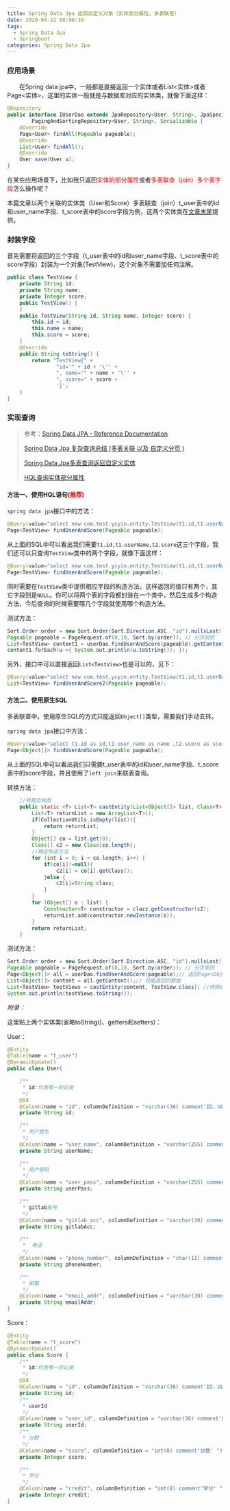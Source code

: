 ```yaml
---
title: Spring Data Jpa 返回自定义对象（实体部分属性、多表联查）
date: 2020-04-22 08:00:39
tags:
  - Spring Data Jpa
  - Springboot
categories: Spring Data Jpa
---
```


### 应用场景

&emsp;&emsp;在Spring data jpa中，一般都是直接返回一个实体或者List<实体>或者Page<实体>，这里的实体一般就是与数据库对应的实体类，就像下面这样：

```java
@Repository
public interface IUserDao extends JpaRepository<User, String>, JpaSpecificationExecutor<User>,
        PagingAndSortingRepository<User, String>, Serializable {
    @Override
    Page<User> findAll(Pageable pageable);
    @Override
    List<User> findAll();
    @Override
    User save(User u);
}    
```

在某些应用场景下，比如我只返回<font color=red>实体的部分属性</font>或者<font color=red>多表联查（join）多个表字段</font>怎么操作呢？<!--more-->

本篇文章以两个关联的实体类（User和Score）多表联查（join）t_user表中的id和user_name字段、t_score表中的score字段为例，这两个实体类在<a href="#end">文章末尾</a>提供。

### 封装字段

首先需要将返回的三个字段（t_user表中的id和user_name字段、t_score表中的score字段）封装为一个对象(TestView)，这个对象不需要加任何注解。

```java
public class TestView {
    private String id;
    private String name;
    private Integer score;
    public TestView() {
    }
    public TestView(String id, String name, Integer score) {
        this.id = id;
        this.name = name;
        this.score = score;
    }
    @Override
    public String toString() {
        return "TestView{" +
                "id='" + id + '\'' +
                ", name='" + name + '\'' +
                ", score=" + score +
                '}';
    }
}
```

### 实现查询

> 参考：[Spring Data JPA - Reference Documentation]( https://docs.spring.io/spring-data/jpa/docs/2.2.6.RELEASE/reference/html/#repositories.custom-implementations )
>
> [Spring Data Jpa 复杂查询总结 (多表关联 以及 自定义分页 )]( https://blog.csdn.net/qq_36144258/article/details/80298354 )
>
> [Spring Data Jpa多表查询返回自定义实体]( https://blog.csdn.net/qq_36144258/article/details/80296512 )
>
> [HQL查询实体部分属性]( https://blog.csdn.net/qq_37844454/article/details/93539662 )

#### 方法一、使用HQL语句<font color=red>(推荐)</font>

`spring data jpa`接口中的方法：

```java
@Query(value="select new com.test.ycyin.entity.TestView(t1.id,t1.userName,t2.score)               from User t1 Left Join Score t2 on t1.id = t2.userId")
Page<TestView> findUserAndScore(Pageable pageable);
```

从上面的SQL中可以看出我们需要`t1.id,t1.userName,t2.score`这三个字段，我们还可以只查询`TestView`类中的两个字段，就像下面这样：

```java
@Query(value="select new com.test.ycyin.entity.TestView(t1.id,t1.userName) from User               t1 Left Join Score t2 on t1.id = t2.userId")
Page<TestView> findUserAndScore(Pageable pageable);
```

同时需要在`TestView`类中提供相应字段的构造方法。这样返回的值只有两个，其它字段则是`NULL`。你可以将两个表的字段都封装在一个类中，然后生成多个构造方法，今后查询的时候需要哪几个字段就使用哪个构造方法。

测试方法：

```java
Sort.Order order = new Sort.Order(Sort.Direction.ASC, "id").nullsLast();// 排序规则
Pageable pageable = PageRequest.of(0,10, Sort.by(order)); // 分页规则
List<TestView> content1 = userDao.findUserAndScore(pageable).getContent(); // 获取List
content1.forEach(u->{ System.out.println(u.toString()); }); 
```

另外，接口中可以直接返回`List<TestView>`也是可以的，见下：

```java
@Query(value="select new com.test.ycyin.entity.TestView(t1.id,t1.userName) from User               t1 Left Join Score t2 on t1.id = t2.userId")
List<TestView> findUserAndScore2(Pageable pageable);
```

#### 方法二、使用原生SQL

多表联查中，使用原生SQL的方式只能返回`Object[]`类型，需要我们手动去转。

`spring data jpa`接口中方法：

```java
@Query(value="select t1.id as id,t1.user_name as name ,t2.score as score from t_user                   t1 Left Join t_score t2 on t1.id = t2.user_id", nativeQuery = true)
Page<Object[]> findUserAndScore(Pageable pageable);
```

从上面的SQL中可以看出我们只需要t_user表中的id和user_name字段、t_score表中的score字段，并且使用了`left join`来联表查询。

转换方法：

```java
    //转换实体类
    public static <T> List<T> castEntity(List<Object[]> list, Class<T> clazz) throws Exception {
        List<T> returnList = new ArrayList<T>();
        if(CollectionUtils.isEmpty(list)){
            return returnList;
        }
        Object[] co = list.get(0);
        Class[] c2 = new Class[co.length];
        //确定构造方法
        for (int i = 0; i < co.length; i++) {
            if(co[i]!=null){
                c2[i] = co[i].getClass();
            }else {
                c2[i]=String.class;
            }
        }
        for (Object[] o : list) {
            Constructor<T> constructor = clazz.getConstructor(c2);
            returnList.add(constructor.newInstance(o));
        }
        return returnList;
    }
```

测试方法：

```java
Sort.Order order = new Sort.Order(Sort.Direction.ASC, "id").nullsLast();// 排序规则
Pageable pageable = PageRequest.of(0,10, Sort.by(order)); // 分页规则
Page<Object[]> all = userDao.findUserAndScore(pageable);// 返回Page<Object[]>
List<Object[]> content = all.getContent();// 获取返回的数据
List<TestView> testViews = castEntity(content, TestView.class); //转换objcet[] to TestView
System.out.println(testViews.toString());
```



<i id="end">附录：</i>

这里贴上两个实体类(省略toString()、getters和setters)：

User：

```java
@Entity
@Table(name = "t_user")
@DynamicUpdate()
public class User{

	/**
	 * id:代表唯一的记录
	 */
	@Id
	@Column(name = "id", columnDefinition = "varchar(36) comment'ID，UUID生成' ")
	private String id;

	/**
	 * 用户姓名
	 */
	@Column(name = "user_name", columnDefinition = "varchar(255) comment'用户姓名' ", nullable = false)
	private String userName;

	/**
	 * 用户密码
	 */
	@Column(name = "user_pass", columnDefinition = "varchar(255) comment'用户密码' ", nullable = false)
	private String userPass;

	/**
	 * gitlab账号
	 */
	@Column(name = "gitlab_acc", columnDefinition = "varchar(30) comment'gitlab账号' ")
	private String gitlabAcc;

	/**
	 *  电话
	 */
	@Column(name = "phone_number", columnDefinition = "char(11) comment'电话' ")
	private String phoneNumber;

	/**
	 * 邮箱
	 */
	@Column(name = "email_addr", columnDefinition = "varchar(30) comment'邮箱' ")
	private String emailAddr;
}
```

Score：

```java
@Entity
@Table(name = "t_score")
@DynamicUpdate()
public class Score {
    /**
     * id:代表唯一的记录
     */
    @Id
    @Column(name = "id", columnDefinition = "varchar(36) comment'ID，UUID生成' ")
    private String id;
    /**
     * userId
     */
    @Column(name = "user_id", columnDefinition = "varchar(36) comment'用户表ID' ")
    private String userId;
    /**
     * 分数
     */
    @Column(name = "score", columnDefinition = "int(8) comment'分数' ")
    private Integer score;

    /**
     * 学分
     */
    @Column(name = "credit", columnDefinition = "int(8) comment'学分' ")
    private Integer credit;
}
```

